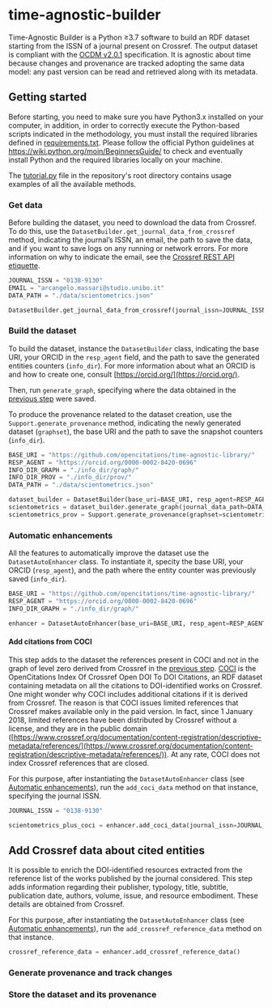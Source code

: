 # time-agnostic-builder

Time-Agnostic Builder is a Python &ge;3.7 software to build an RDF dataset starting from the ISSN of a journal present on Crossref. The output dataset is compliant with the [OCDM v2.0.1](https://figshare.com/articles/Metadata_for_the_OpenCitations_Corpus/3443876) specification. It is agnostic about time because changes and provenance are tracked adopting the same data model: any past version can be read and retrieved along with its metadata.

## Getting started
Before starting, you need to make sure you have Python3.x installed on your computer, in addition, in order to correctly execute the Python-based scripts indicated in the methodology, you must install the required libraries defined in [requirements.txt](https://github.com/arcangelo7/time_agnostic/blob/main/requirements.txt). Please follow the official Python guidelines at https://wiki.python.org/moin/BeginnersGuide/ to check and eventually install Python and the required libraries locally on your machine.

The [tutorial.py](https://github.com/arcangelo7/time_agnostic/blob/main/tutorial.py) file in the repository's root directory contains usage examples of all the available methods. 

### Get data

Before building the dataset, you need to download the data from Crossref. To do this, use the `DatasetBuilder.get_journal_data_from_crossref` method, indicating the journal’s ISSN, an email, the path to save the data, and if you want to save logs on any running or network errors. For more information on why to indicate the email, see the [Crossref REST API etiquette](https://github.com/CrossRef/rest-api-doc/#etiquette). 
```python
JOURNAL_ISSN = "0138-9130"
EMAIL = "arcangelo.massari@studio.unibo.it"
DATA_PATH = "./data/scientometrics.json"

DatasetBuilder.get_journal_data_from_crossref(journal_issn=JOURNAL_ISSN, your_email=EMAIL, path=DATA_PATH, logs=True)
```

### Build the dataset
To build the dataset, instance the `DatasetBuilder` class, indicating the base URI, your ORCID in the `resp_agent` field, and the path to save the generated entities counters (`info_dir`). For more information about what an ORCID is and how to create one, consult [https://orcid.org/](https://orcid.org/).

Then, run `generate_graph`, specifying where the data obtained in the [previous step](#get-data) were saved.

To produce the provenance related to the dataset creation, use the `Support.generate_provenance` method, indicating the newly generated dataset (`graphset`), the base URI and the path to save the snapshot counters (`info_dir`).

```python
BASE_URI = "https://github.com/opencitations/time-agnostic-library/"
RESP_AGENT = "https://orcid.org/0000-0002-8420-0696"
INFO_DIR_GRAPH = "./info_dir/graph/"
INFO_DIR_PROV = "./info_dir/prov/"
DATA_PATH = "./data/scientometrics.json"

dataset_builder = DatasetBuilder(base_uri=BASE_URI, resp_agent=RESP_AGENT, info_dir=INFO_DIR_GRAPH)
scientometrics = dataset_builder.generate_graph(journal_data_path=DATA_PATH)
scientometrics_prov = Support.generate_provenance(graphset=scientometrics, base_iri=BASE_URI, info_dir=INFO_DIR_PROV)
```

### Automatic enhancements

All the features to automatically improve the dataset use the `DatasetAutoEnhancer` class. To instantiate it, specity the base URI, your ORCID (`resp_agent`), and the path where the entity counter was previously saved (`info_dir`). 
```python
BASE_URI = "https://github.com/opencitations/time-agnostic-library/"
RESP_AGENT = "https://orcid.org/0000-0002-8420-0696"
INFO_DIR_GRAPH = "./info_dir/graph/"

enhancer = DatasetAutoEnhancer(base_uri=BASE_URI, resp_agent=RESP_AGENT, info_dir=INFO_DIR_GRAPH)
```

#### Add citations from COCI
This step adds to the dataset the references present in COCI and not in the graph of level zero derived from Crossref in the [previous step](build-the-dataset). 
[COCI](https://opencitations.net/index/coci) is the OpenCitations Index Of Crossref Open DOI To DOI Citations, an RDF dataset containing metadata on all the citations to DOI-identified works on Crossref. One might wonder why COCI includes additional citations if it is derived from Crossref. The reason is that COCI issues limited references that Crossref makes available only in the paid version. In fact, since 1 January 2018, limited references have been distributed by Crossref without a license, and they are in the public domain ([https://www.crossref.org/documentation/content-registration/descriptive-metadata/references/](https://www.crossref.org/documentation/content-registration/descriptive-metadata/references/)). At any rate, COCI does not index Crossref references that are closed.

For this purpose, after instantiating the `DatasetAutoEnhancer` class (see [Automatic enhancements](#automatic-enhancements)), run the `add_coci_data` method on that instance, specifying the journal ISSN.

```python
JOURNAL_ISSN = "0138-9130"

scientometrics_plus_coci = enhancer.add_coci_data(journal_issn=JOURNAL_ISSN)
```

## Add Crossref data about cited entities

It is possible to enrich the DOI-identified resources extracted from the reference list of the works published by the journal considered. This step adds information regarding their publisher, typology, title, subtitle, publication date, authors, volume, issue, and resource embodiment. These details are obtained from Crossref.

For this purpose, after instantiating the `DatasetAutoEnhancer` class (see [Automatic enhancements](#automatic-enhancements)), run the `add_crossref_reference_data` method on that instance.

```python
crossref_reference_data = enhancer.add_crossref_reference_data()
```



### Generate provenance and track changes

### Store the dataset and its provenance
